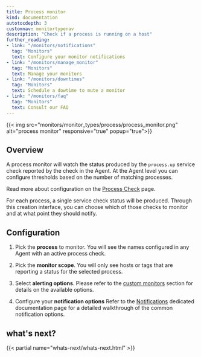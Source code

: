```yaml
---
title: Process monitor
kind: documentation
autotocdepth: 3
customnav: monitortypenav
description: "Check if a process is running on a host"
further_reading:
- link: "/monitors/notifications"
  tag: "Monitors"
  text: Configure your monitor notifications
- link: "/monitors/manage_monitor"
  tag: "Monitors"
  text: Manage your monitors
- link: "/monitors/downtimes"
  tag: "Monitors"
  text: Schedule a dowtime to mute a monitor
- link: "/monitors/faq"
  tag: "Monitors"
  text: Consult our FAQ
---
```


{{< img src="monitors/monitor_types/process/process_monitor.png" alt="process monitor" responsive="true" popup="true">}}

## Overview

A process monitor will watch the status produced by the `process.up` service
check reported by the check in the Agent. At the Agent level you can configure
thresholds based on the number of matching processes.

Read more about configuration on the [Process Check](/integrations/process/)
page.

For each process, a single service check status will be produced. Through this
creation interface, you can choose which of those checks to monitor and at what
point they should notify.

## Configuration

1. Pick the **process** to monitor. You will see the names configured in any Agent with an active process check.

2. Pick the **monitor scope**. You will only see hosts or tags that are reporting a status for the selected process.

3. Select **alerting options**. Please refer to the [custom monitors](#custom-monitors) section for details on the available options.

4. Configure your **notification options** Refer to the [Notifications](#monitor-notifications) dedicated documentation page for a detailed walkthrough of the common notification options.

## what's next? 
{{< partial name="whats-next/whats-next.html" >}}
